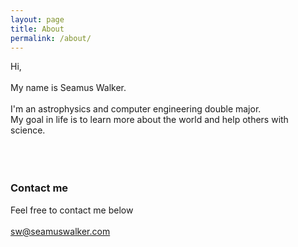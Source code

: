 ```yaml
---
layout: page
title: About
permalink: /about/
---
```


Hi,
<br/><br/>
My name is Seamus Walker.
<br/><br/>
I'm an astrophysics and computer engineering double major.
<br/>
My goal in life is to learn more about the world and help others with science.  
<br/><br/><br/>
### Contact me
Feel free to contact me below
<br/><br/>
[sw@seamuswalker.com](mailto:sw@seamuswalker.com)
